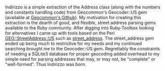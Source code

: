Indirizzo is a simple extraction of the Address class (along with the numbers
and constants handling code) from Geocommon's Geocoder::US gem (available at
[Geocommon's Github](https://github.com/geocommons/geocoder)).  My motivation
for creating this extraction is the dearth of good, and flexible, street address
parsing gems available to the Ruby community.  After digging into Ruby-Toolbox
looking for alternatives I came up with tools based on the Perl
[GEO::StreetAddress::US](http://search.cpan.org/~sderle/Geo-StreetAddress-US-0.99/US.pm)
such as [street\_address](https://github.com/astevens/street_address).  The
street_address gem ended up being much to restrictive for my needs and my
continued searching brought me to the Geocoder::US gem.  Regrettably the
constraints of needing a SQLite3 database for proper geocoding added overhead to
my simple need for parsing addresses that may, or may not, be "complete" or
"well-formed".  Thus Indirizzo was born.
